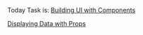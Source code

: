 Today Task is:
[Building UI with Components](https://nextjs.org/learn/react-foundations/building-ui-with-components)

[Displaying Data with Props](https://nextjs.org/learn/react-foundations/displaying-data-with-props)